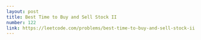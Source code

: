 ```yaml
---
layout: post
title: Best Time to Buy and Sell Stock II
number: 122
link: https://leetcode.com/problems/best-time-to-buy-and-sell-stock-ii
---
```

